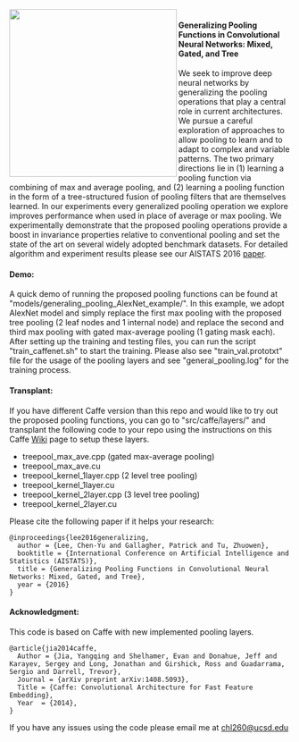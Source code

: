 <img align="left" src="http://pages.ucsd.edu/~chl260/fig/gpool.jpg" width="300">

#### Generalizing Pooling Functions in Convolutional Neural Networks: Mixed, Gated, and Tree

We seek to improve deep neural networks by generalizing the pooling operations that play a central role in current architectures. We pursue a careful exploration of approaches to allow pooling to learn and to adapt to complex and variable patterns. The two primary directions lie in (1) learning a pooling function via combining of max and average pooling, and (2) learning a pooling function in the form of a tree-structured fusion of pooling filters that are themselves learned. In our experiments every generalized pooling operation we explore improves performance when used in place of average or max pooling. We experimentally demonstrate that the proposed pooling operations provide a boost in invariance properties relative to conventional pooling and set the state of the art on several widely adopted benchmark datasets. For detailed algorithm and experiment results please see our AISTATS 2016 [paper](http://arxiv.org/abs/1509.08985).

#### Demo: 
A quick demo of running the proposed pooling functions can be found at "models/generaling_pooling_AlexNet_example/". In this example, we adopt AlexNet model and simply replace the first max pooling with the proposed tree pooling (2 leaf nodes and 1 internal node) and replace the second and third max pooling with gated max-average pooling (1 gating mask each). After setting up the training and testing files, you can run the script "train_caffenet.sh" to start the training. Please also see "train_val.prototxt" file for the usage of the pooling layers and see "general_pooling.log" for the training process.

#### Transplant:
If you have different Caffe version than this repo and would like to try out the proposed pooling functions, you can go to "src/caffe/layers/" and transplant the following code to your repo using the instructions on this Caffe [Wiki](https://github.com/BVLC/caffe/wiki/Development) page to setup these layers.
- treepool_max_ave.cpp	(gated max-average pooling)
- treepool_max_ave.cu
- treepool_kernel_1layer.cpp (2 level tree pooling)
- treepool_kernel_1layer.cu	
- treepool_kernel_2layer.cpp (3 level tree pooling)	
- treepool_kernel_2layer.cu	


Please cite the following paper if it helps your research:

    @inproceedings{lee2016generalizing,
      author = {Lee, Chen-Yu and Gallagher, Patrick and Tu, Zhuowen},
      booktitle = {International Conference on Artificial Intelligence and Statistics (AISTATS)},
      title = {Generalizing Pooling Functions in Convolutional Neural Networks: Mixed, Gated, and Tree},
      year = {2016}
    }

#### Acknowledgment: 
This code is based on Caffe with new implemented pooling layers.

    @article{jia2014caffe,
      Author = {Jia, Yangqing and Shelhamer, Evan and Donahue, Jeff and Karayev, Sergey and Long, Jonathan and Girshick, Ross and Guadarrama, Sergio and Darrell, Trevor},
      Journal = {arXiv preprint arXiv:1408.5093},
      Title = {Caffe: Convolutional Architecture for Fast Feature Embedding},
      Year  = {2014},
    }

If you have any issues using the code please email me at chl260@ucsd.edu
